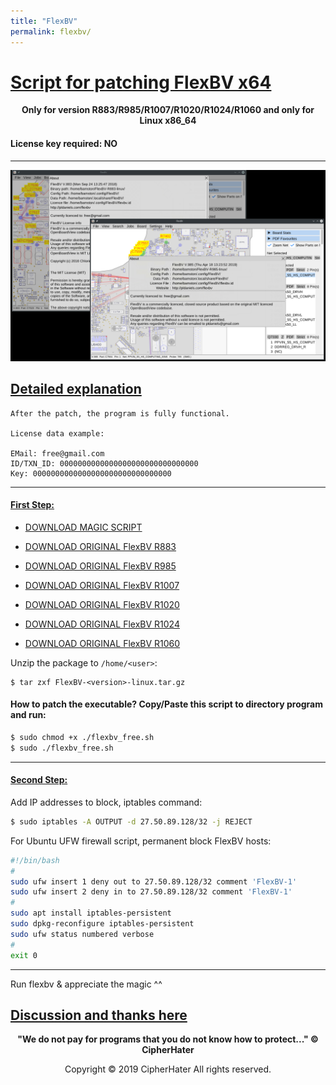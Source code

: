 ```yaml
---
title: "FlexBV"
permalink: flexbv/
---
```


# [Script for patching FlexBV x64]()

<center>
	<p><b>
		Only for version R883/R985/R1007/R1020/R1024/R1060 and only for Linux x86_64
	</b></p>
</center>

#### License key required: NO

---

![FLEXBV](images/flexbv.jpg)


## [Detailed explanation]()

```
After the patch, the program is fully functional.

License data example:

EMail: free@gmail.com
ID/TXN_ID: 0000000000000000000000000000000
Key: 0000000000000000000000000000000
```

---

#### [First Step:]()
 
- [DOWNLOAD MAGIC SCRIPT](https://raw.githubusercontent.com/cipherhater/CipherHater/master/flexbv_free.sh)

- [DOWNLOAD ORIGINAL FlexBV R883](orig/FlexBV-R883-linux.tar.gz)

- [DOWNLOAD ORIGINAL FlexBV R985](orig/FlexBV-R985-linux.tar.gz)

- [DOWNLOAD ORIGINAL FlexBV R1007](orig/FlexBV-R1007-linux.tar.gz)

- [DOWNLOAD ORIGINAL FlexBV R1020](orig/FlexBV-R1020-linux.tar.gz)

- [DOWNLOAD ORIGINAL FlexBV R1024](orig/FlexBV-R1024-linux.tar.gz)

- [DOWNLOAD ORIGINAL FlexBV R1060](orig/FlexBV-R1060-linux.tar.gz)


Unzip the package to `/home/<user>`:

```
$ tar zxf FlexBV-<version>-linux.tar.gz
```
 
#### How to patch the executable? Copy/Paste this script to directory program and run:

```bash
$ sudo chmod +x ./flexbv_free.sh
$ sudo ./flexbv_free.sh
```

---

#### [Second Step:]()

Add IP addresses to block, iptables command:

```bash
$ sudo iptables -A OUTPUT -d 27.50.89.128/32 -j REJECT
```

For Ubuntu UFW firewall script, permanent block FlexBV hosts:

```bash
#!/bin/bash
#
sudo ufw insert 1 deny out to 27.50.89.128/32 comment 'FlexBV-1'
sudo ufw insert 2 deny in to 27.50.89.128/32 comment 'FlexBV-1'
#
sudo apt install iptables-persistent
sudo dpkg-reconfigure iptables-persistent
sudo ufw status numbered verbose
#
exit 0
```

---

 Run flexbv & appreciate the magic ^^

## [Discussion and thanks here](https://gist.github.com/cipherhater/4e75d4e4551db171de03e9618456a7ea)

<center>
    <p><b>
	"We do not pay for programs that you do not know how to protect..." &copy; CipherHater
    </b></p>
</center>

<center>
    <p>
	Copyright &copy; 2019 CipherHater All rights reserved.
    </p>
</center>
